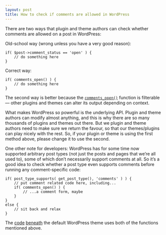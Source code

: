 ```yaml
---
layout: post
title: How to check if comments are allowed in WordPress
---
```

<p>There are two ways that plugin and theme authors can check whether comments are allowed on a post in WordPress:
<p>Old-school way (wrong unless you have a very good reason):
<pre><code>if( $post->comment_status == 'open' ) {
	// do something here
}
</code></pre>
<p>Correct way:
<pre><code>if( comments_open() ) {
	// do something here
}
</code></pre>
<p>The second way is better because the <a href="http://codex.wordpress.org/Function_Reference/comments_open" rel="nofollow"><code>comments_open()</code></a> function is filterable — other plugins and themes can alter its output depending on context.
<p>What makes WordPress so powerful is the underlying API. Plugin and theme authors can modify almost anything, and this is why there are so many thousands of plugins and themes out there. But we plugin and theme authors need to make sure we return the favour, so that our themes/plugins can play nicely with the rest. So, if your plugin or theme is using the first method above, please change it to use the second.
<p>One other note for developers: WordPress has for some time now supported arbitrary post types (not just the posts and pages that we’re all used to), some of which don’t necessarily support comments at all. So it’s a good idea to check whether a post type even supports comments before running any comment-specific code:
<pre><code>if( post_type_supports( get_post_type(), 'comments' ) ) {
	// put comment related code here, including...
	if( comments_open() ) {
		// ...a comment form, maybe
	}
}
else {
	// sit back and relax
}
</code></pre>

<p>The <a href="http://core.svn.wordpress.org/tags/3.4.1/wp-content/themes/twentyeleven/comments.php" rel="nofollow">code</a> <a href="http://core.svn.wordpress.org/tags/3.4.1/wp-content/themes/twentyeleven/content.php" rel="nofollow">beneath</a> the default WordPress theme uses both of the functions mentioned above.